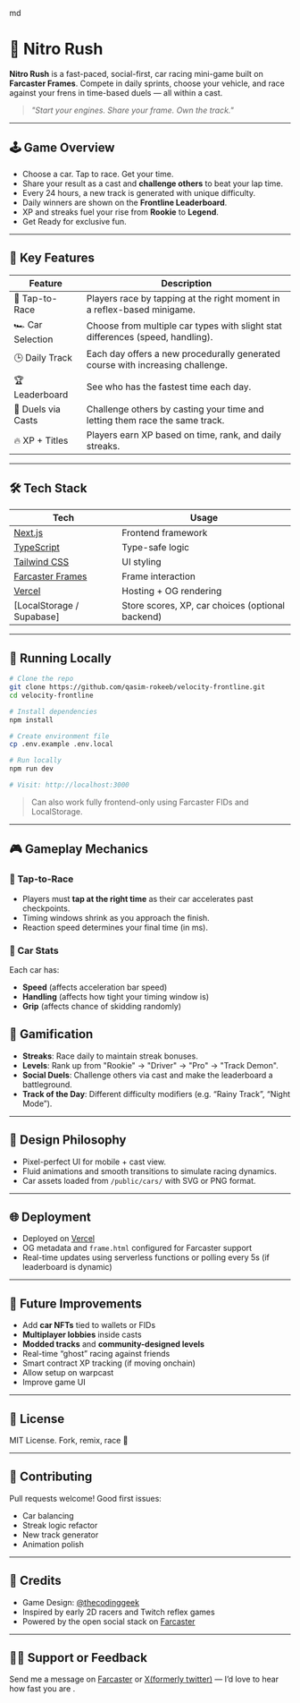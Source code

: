 md
# 🏁 Nitro Rush

**Nitro Rush** is a fast-paced, social-first, car racing mini-game built on **Farcaster Frames**. Compete in daily sprints, choose your vehicle, and race against your frens in time-based duels — all within a cast.

> _"Start your engines. Share your frame. Own the track."_



---

## 🕹️ Game Overview

- Choose a car. Tap to race. Get your time.
- Share your result as a cast and **challenge others** to beat your lap time.
- Every 24 hours, a new track is generated with unique difficulty.
- Daily winners are shown on the **Frontline Leaderboard**.
- XP and streaks fuel your rise from **Rookie** to **Legend**.
- Get Ready for exclusive fun.

---

## 🏁 Key Features

| Feature | Description |
|--------|-------------|
| 🚦 Tap-to-Race | Players race by tapping at the right moment in a reflex-based minigame. |
| 🏎 Car Selection | Choose from multiple car types with slight stat differences (speed, handling). |
| 🕒 Daily Track | Each day offers a new procedurally generated course with increasing challenge. |
| 🏆 Leaderboard | See who has the fastest time each day. |
| 🔁 Duels via Casts | Challenge others by casting your time and letting them race the same track. |
| 🔥 XP + Titles | Players earn XP based on time, rank, and daily streaks. |

---



## 🛠️ Tech Stack

| Tech | Usage |
|------|-------|
| [Next.js](https://nextjs.org/) | Frontend framework |
| [TypeScript](https://www.typescriptlang.org/) | Type-safe logic |
| [Tailwind CSS](https://tailwindcss.com/) | UI styling |
| [Farcaster Frames](https://docs.farcaster.xyz/) | Frame interaction |
| [Vercel](https://vercel.com/) | Hosting + OG rendering |
| [LocalStorage / Supabase] | Store scores, XP, car choices (optional backend) |


---

## 🧪 Running Locally

```bash
# Clone the repo
git clone https://github.com/qasim-rokeeb/velocity-frontline.git
cd velocity-frontline

# Install dependencies
npm install

# Create environment file
cp .env.example .env.local

# Run locally
npm run dev

# Visit: http://localhost:3000
```



> Can also work fully frontend-only using Farcaster FIDs and LocalStorage.

---

## 🎮 Gameplay Mechanics

### 🎯 Tap-to-Race

- Players must **tap at the right time** as their car accelerates past checkpoints.
- Timing windows shrink as you approach the finish.
- Reaction speed determines your final time (in ms).

### 🚗 Car Stats

Each car has:
- **Speed** (affects acceleration bar speed)
- **Handling** (affects how tight your timing window is)
- **Grip** (affects chance of skidding randomly)


## 🧠 Gamification

- **Streaks**: Race daily to maintain streak bonuses.
- **Levels**: Rank up from "Rookie" → "Driver" → "Pro" → "Track Demon".
- **Social Duels**: Challenge others via cast and make the leaderboard a battleground.
- **Track of the Day**: Different difficulty modifiers (e.g. “Rainy Track”, “Night Mode”).

---


## 🎨 Design Philosophy

- Pixel-perfect UI for mobile + cast view.
- Fluid animations and smooth transitions to simulate racing dynamics.
- Car assets loaded from `/public/cars/` with SVG or PNG format.

---

## 🌐 Deployment

- Deployed on [Vercel](https://vercel.com/)
- OG metadata and `frame.html` configured for Farcaster support
- Real-time updates using serverless functions or polling every 5s (if leaderboard is dynamic)

---

## 🧠 Future Improvements

- Add **car NFTs** tied to wallets or FIDs
- **Multiplayer lobbies** inside casts
- **Modded tracks** and **community-designed levels**
- Real-time “ghost” racing against friends
- Smart contract XP tracking (if moving onchain)
- Allow setup on warpcast
- Improve game UI

---

## 📜 License

MIT License. Fork, remix, race 🏁

---

## 🤝 Contributing

Pull requests welcome!
Good first issues:
- Car balancing
- Streak logic refactor
- New track generator
- Animation polish

---

## 🧵 Credits

- Game Design: [@thecodinggeek](https://warpcast.com/thecodinggeek)
- Inspired by early 2D racers and Twitch reflex games
- Powered by the open social stack on [Farcaster](https://farcaster.xyz/)

---



## 🙋‍♂️ Support or Feedback

Send me a message on [Farcaster](https://warpcast.com/) or [X(formerly twitter)](https://x.com/) — I’d love to hear how fast you are .